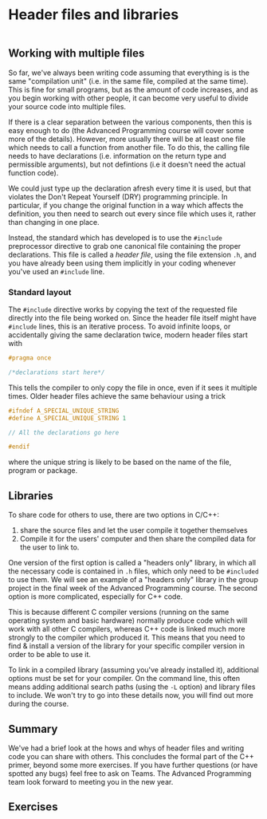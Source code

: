 # Header files and libraries
```{index} header files
```

## Working with multiple files

So far, we've always been writing code assuming that everything is is the same "compilation unit" (i.e. in the same file, compiled at the same time). This is fine for small programs, but as the amount of code increases, and as you begin working with other people, it can become very useful to divide your source code into multiple files.

If there is a clear separation between the various components, then this is easy enough to do (the Advanced Programming course will cover some more of the details). However, more usually there will be at least one file which needs to call a function from another file. To do this, the calling file needs to have declarations (i.e. information on the return type and permissible arguments), but not defintions (i.e it doesn't need the actual function code).

We could just type up the declaration afresh every time it is used, but that violates the Don't Repeat Yourself (DRY) programming principle. In particular, if you change the original function in a way which affects the definition, you then need to search out every since file which uses it, rather than changing in one place.

Instead, the standard which has developed is to use the `#include` preprocessor directive to grab one canonical file containing the proper declarations. This file is called a _header file_, using the file extension `.h`, and you have already been using them implicitly in your coding whenever you've used an `#include` line.

### Standard layout

The `#include` directive works by copying the text of the requested file directly into the file being worked on. Since the header file itself might have `#include` lines, this is an iterative process. To avoid infinite loops, or accidentally giving the same declaration twice, modern header files start with

```c++
#pragma once

/*declarations start here*/
```

This tells the compiler to only copy the file in once, even if it sees it multiple times. Older header files achieve the same behaviour using a trick


```c++
#ifndef A_SPECIAL_UNIQUE_STRING
#define A_SPECIAL_UNIQUE_STRING 1

// All the declarations go here

#endif
```

where the unique string is likely to be based on the name of the file, program or package.

## Libraries

To share code for others to use, there are two options in C/C++:
1) share the source files and let the user compile it together themselves
2) Compile it for the users' computer and then share the compiled data for the user to link to.

One version of the first option is called a "headers only" library, in which all the necessary code is contained in `.h` files, which only need to be `#included` to use them. We will see an example of a "headers only" library in the group project in the final week of the Advanced Programming course. The second option is more complicated, especially for C++ code.

This is because different C compiler versions (running on the same operating system and basic hardware) normally produce code which will work with all other C compilers, whereas C++ code is linked much more strongly to the compiler which produced it. This means that you need to find & install a version of the library for your specific compiler version in order to be able to use it.

To link in a compiled library (assuming you've already installed it), additional options must be set for your compiler. On the command line, this often means adding additional search paths (using the `-L` option) and library files to include. We won't try to go into these details now, you will find out more during the course.


## Summary

We've had a brief look at the hows and whys of header files and writing code you can share with others. This concludes the formal part of the C++ primer, beyond some more exercises. If you have further questions (or have spotted any bugs) feel free to ask on Teams. The Advanced Programming team look forward to meeting you in the new year.

## Exercises